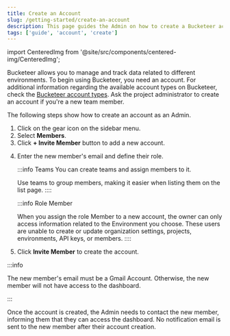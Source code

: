 ```yaml
---
title: Create an Account
slug: /getting-started/create-an-account
description: This page guides the Admin on how to create a Bucketeer account.
tags: ['guide', 'account', 'create']
---
```


import CenteredImg from '@site/src/components/centered-img/CenteredImg';

Bucketeer allows you to manage and track data related to different environments. To begin using Bucketeer, you need an account. For additional information regarding the available account types on Bucketeer, check the [Bucketeer account types](../best-practice/account-types). Ask the project administrator to create an account if you're a new team member.

The following steps show how to create an account as an Admin.

1. Click on the gear icon on the sidebar menu.
2. Select **Members**.
3. Click **+ Invite Member** button to add a new account.

<CenteredImg
  imgURL='img/getting-started/create-bucketeer-account-1.png'
  alt='Account navigate menu'
  wSize='100%'
/>

4. Enter the new member's email and define their role.

    :::info Teams
    You can create teams and assign members to it.
    
    Use teams to group members, making it easier when listing them on the list page.
    ::::

    :::info Role Member

     When you assign the role Member to a new account, the owner can only access information related to the Environment you choose. These users are unable to create or update organization settings, projects, environments, API keys, or members.
    ::::


5. Click **Invite Member** to create the account.

<CenteredImg 
  imgURL='img/getting-started/create-bucketeer-account-2.png'
  wSize='400px'
  alt='Create an account'
  borderWidth='1px'/>

:::info

The new member's email must be a Gmail Account. Otherwise, the new member will not have access to the dashboard.

:::

Once the account is created, the Admin needs to contact the new member, informing them that they can access the dashboard. No notification email is sent to the new member after their account creation.
